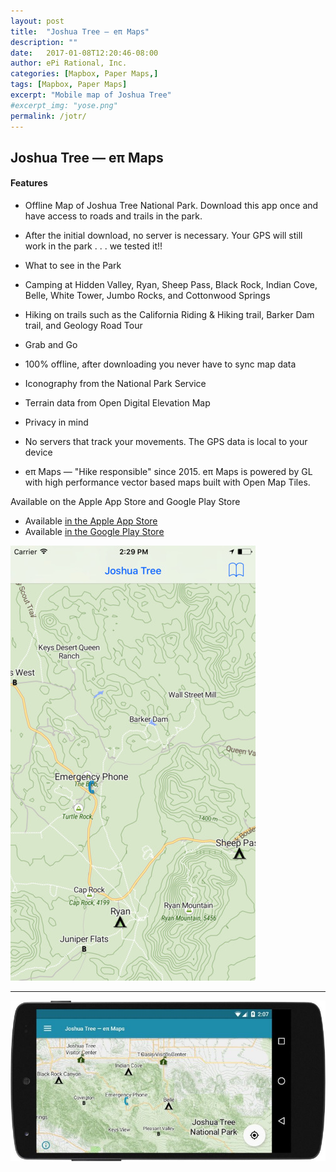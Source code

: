 ```yaml
---
layout: post
title:  "Joshua Tree — eπ Maps"
description: ""
date:   2017-01-08T12:20:46-08:00
author: ePi Rational, Inc.
categories: [Mapbox, Paper Maps,]
tags: [Mapbox, Paper Maps]
excerpt: "Mobile map of Joshua Tree"
#excerpt_img: "yose.png"
permalink: /jotr/
---
```


## Joshua Tree — eπ Maps

#### Features
* Offline Map of Joshua Tree National Park.  Download this app once and have access to roads and trails in the park.

* After the initial download, no server is necessary.  Your GPS will still work in the park . . . we tested it!!

* What to see in the Park
* Camping at Hidden Valley, Ryan, Sheep Pass, Black Rock, Indian Cove, Belle, White Tower, Jumbo Rocks, and Cottonwood Springs
* Hiking on trails such as the California Riding & Hiking trail, Barker Dam trail, and Geology Road Tour
* Grab and Go
* 100% offline, after downloading you never have to sync map data
* Iconography from the National Park Service
* Terrain data from Open Digital Elevation Map
* Privacy in mind
* No servers that track your movements. The GPS data is local to your device
* eπ Maps — "Hike responsible" since 2015.  eπ Maps is powered by GL with high performance vector based maps built with Open Map Tiles.

Available on the Apple App Store and Google Play Store

* Available [in the Apple App Store][ios]
* Available [in the Google Play Store][android]

[![Joshua Tree iOS](/assets/img/jotr-ios.jpg)][ios]

-----

[![Joshua Tree Android](/assets/img/jotr-android.jpeg)][android]

[ios]:      https://itunes.apple.com/us/developer/epi-rational-inc./id416401310
[android]:  https://play.google.com/store/apps/details?id=com.roblabs.papermaps.nps.jotr

[tsg]:  http://www.timestampgenerator.com
